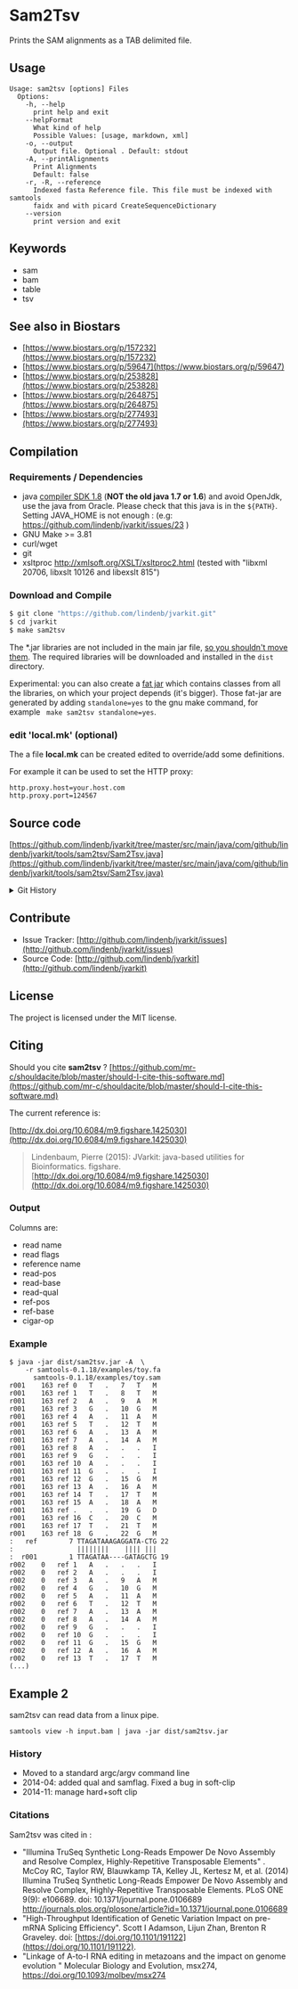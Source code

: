 # Sam2Tsv

Prints the SAM alignments as a TAB delimited file.


## Usage

```
Usage: sam2tsv [options] Files
  Options:
    -h, --help
      print help and exit
    --helpFormat
      What kind of help
      Possible Values: [usage, markdown, xml]
    -o, --output
      Output file. Optional . Default: stdout
    -A, --printAlignments
      Print Alignments
      Default: false
    -r, -R, --reference
      Indexed fasta Reference file. This file must be indexed with samtools 
      faidx and with picard CreateSequenceDictionary
    --version
      print version and exit

```


## Keywords

 * sam
 * bam
 * table
 * tsv



## See also in Biostars

 * [https://www.biostars.org/p/157232](https://www.biostars.org/p/157232)
 * [https://www.biostars.org/p/59647](https://www.biostars.org/p/59647)
 * [https://www.biostars.org/p/253828](https://www.biostars.org/p/253828)
 * [https://www.biostars.org/p/264875](https://www.biostars.org/p/264875)
 * [https://www.biostars.org/p/277493](https://www.biostars.org/p/277493)


## Compilation

### Requirements / Dependencies

* java [compiler SDK 1.8](http://www.oracle.com/technetwork/java/index.html) (**NOT the old java 1.7 or 1.6**) and avoid OpenJdk, use the java from Oracle. Please check that this java is in the `${PATH}`. Setting JAVA_HOME is not enough : (e.g: https://github.com/lindenb/jvarkit/issues/23 )
* GNU Make >= 3.81
* curl/wget
* git
* xsltproc http://xmlsoft.org/XSLT/xsltproc2.html (tested with "libxml 20706, libxslt 10126 and libexslt 815")


### Download and Compile

```bash
$ git clone "https://github.com/lindenb/jvarkit.git"
$ cd jvarkit
$ make sam2tsv
```

The *.jar libraries are not included in the main jar file, [so you shouldn't move them](https://github.com/lindenb/jvarkit/issues/15#issuecomment-140099011 ).
The required libraries will be downloaded and installed in the `dist` directory.

Experimental: you can also create a [fat jar](https://stackoverflow.com/questions/19150811/) which contains classes from all the libraries, on which your project depends (it's bigger). Those fat-jar are generated by adding `standalone=yes` to the gnu make command, for example ` make sam2tsv standalone=yes`.

### edit 'local.mk' (optional)

The a file **local.mk** can be created edited to override/add some definitions.

For example it can be used to set the HTTP proxy:

```
http.proxy.host=your.host.com
http.proxy.port=124567
```
## Source code 

[https://github.com/lindenb/jvarkit/tree/master/src/main/java/com/github/lindenb/jvarkit/tools/sam2tsv/Sam2Tsv.java](https://github.com/lindenb/jvarkit/tree/master/src/main/java/com/github/lindenb/jvarkit/tools/sam2tsv/Sam2Tsv.java)


<details>
<summary>Git History</summary>

```
Tue Oct 24 19:08:16 2017 +0200 ; citation added sam2tsv ; https://github.com/lindenb/jvarkit/commit/d1e800e89723142b46b13527e96a0d2a685d95f0
Wed Oct 11 22:38:59 2017 +0200 ; add biostars 277493 ; https://github.com/lindenb/jvarkit/commit/0649c3b450c251a774a6e6085cbfc826ea150485
Wed Oct 4 17:05:37 2017 +0200 ; reading google scholar, answers to reviewers ; https://github.com/lindenb/jvarkit/commit/871a481468fbd1877f02bc171cf080c5e1d3190f
Thu Jul 27 16:58:18 2017 +0200 ; cont ; https://github.com/lindenb/jvarkit/commit/a8aaf2d7df89f44442b36ee1120ee4dd5c1e36e6
Thu Jun 29 20:41:53 2017 +0200 ; start fix https://github.com/lindenb/jvarkit/issues/81 ; https://github.com/lindenb/jvarkit/commit/3758963956c9ceec249feeb4a076c98314756c14
Wed May 24 17:27:28 2017 +0200 ; lowres bam2raster & fix doc ; https://github.com/lindenb/jvarkit/commit/6edcfd661827927b541e7267195c762e916482a0
Sun May 21 17:11:09 2017 +0200 ; cont ; https://github.com/lindenb/jvarkit/commit/aa4f02194fe00a1a842949e448661e227f16fe9f
Wed May 17 14:09:36 2017 +0200 ; fix typo bioalcidae ; https://github.com/lindenb/jvarkit/commit/9db2344e7ce840df02c5a7b4e2a91d6f1a5f2e8d
Mon May 15 12:10:21 2017 +0200 ; cont ; https://github.com/lindenb/jvarkit/commit/b4895dd40d1c34f345cd2807f7a81395ba27e8ee
Thu May 11 16:20:27 2017 +0200 ; move to jcommander ; https://github.com/lindenb/jvarkit/commit/15b6fabdbdd7ce0d1e20ca51e1c1a9db8574a59e
Sun May 7 13:21:47 2017 +0200 ; rm xml ; https://github.com/lindenb/jvarkit/commit/f37088a9651fa301c024ff5566534162bed8753d
Thu Apr 20 17:17:22 2017 +0200 ; continue transition jcommander ; https://github.com/lindenb/jvarkit/commit/fcf5def101925bea9ddd001d8260cf65aa52d6a0
Wed Feb 24 11:59:51 2016 +0100 ; jsonx2json, elixir registry ; https://github.com/lindenb/jvarkit/commit/fb6af381b43b9112360587dde45d0918c2b40665
Mon Nov 30 16:53:51 2015 +0100 ; cont ; https://github.com/lindenb/jvarkit/commit/89f3cbe043ac8c52735feec5b45e43cf873b7179
Fri Jun 5 12:42:21 2015 +0200 ; cont ; https://github.com/lindenb/jvarkit/commit/cc909f9f4ceea181bb65e4203e3fdbde176c6f2f
Fri Nov 28 12:44:44 2014 +0100 ; find all coverages ; https://github.com/lindenb/jvarkit/commit/a8c96e489787bf94d752e6bbd7c091175617459b
Thu Nov 27 13:11:06 2014 +0100 ; bam compare coverage ; https://github.com/lindenb/jvarkit/commit/0be60cca2b40fa2bb2713e759271573936911aba
Wed Nov 19 15:13:16 2014 +0100 ; fix qual in sam2tsv ; https://github.com/lindenb/jvarkit/commit/4be7535a661f42f43b44d9bd513694116cce189c
Wed Nov 19 12:40:59 2014 +0100 ; cont ; https://github.com/lindenb/jvarkit/commit/5b49c9ecb5e06c8524830b79939ad0788558cf98
Wed Nov 19 11:48:09 2014 +0100 ; cont ; https://github.com/lindenb/jvarkit/commit/6171c728bfe1fd2e2aca921424cede79dcc40b6f
Tue Nov 18 17:06:48 2014 +0100 ; cont ; https://github.com/lindenb/jvarkit/commit/bf0bc5db943ad39514df4676074850e0cd9cc3ef
Fri May 23 15:32:54 2014 +0200 ; continue move to htsjdk ; https://github.com/lindenb/jvarkit/commit/b5a8a3bce5ecd952abffb7aae6223d1e03a9809e
Fri May 23 15:00:53 2014 +0200 ; cont moving to htsjdk ; https://github.com/lindenb/jvarkit/commit/81f98e337322928b07dfcb7a4045ba2464b7afa7
Mon May 12 14:06:30 2014 +0200 ; continue moving to htsjdk ; https://github.com/lindenb/jvarkit/commit/011f098b6402da9e204026ee33f3f89d5e0e0355
Mon May 12 10:28:28 2014 +0200 ; first sed on files ; https://github.com/lindenb/jvarkit/commit/79ae202e237f53b7edb94f4326fee79b2f71b8e8
Sat Apr 5 16:02:59 2014 +0200 ; sam2tsv with qual+flag ; https://github.com/lindenb/jvarkit/commit/df519652164b3a3a10b176de53d0f4186d689895
Wed Feb 12 18:02:27 2014 +0100 ; fastq grep added ; https://github.com/lindenb/jvarkit/commit/8d109ebd8d8fd928b58289f90a970d83e3ce474e
Sun Feb 2 18:55:03 2014 +0100 ; cont ; https://github.com/lindenb/jvarkit/commit/abd24b56ec986dada1e5162be5bbd0dac0c2d57c
Sat Dec 14 16:09:43 2013 +0100 ; updated sam2tsv ; https://github.com/lindenb/jvarkit/commit/c9e7c1d22439928326b381eabf087a8bd831ddc7
Fri Oct 25 17:42:45 2013 +0200 ; close Reference Fasta (picard.100) ; https://github.com/lindenb/jvarkit/commit/9c4a6831016175308ec9a80539e2093c32e78af9
Wed Jun 19 18:30:52 2013 +0200 ; cont ; https://github.com/lindenb/jvarkit/commit/032e974cd9a068db5c8aa74e2eba723033f073a8
Thu Jun 6 16:05:49 2013 +0200 ; compare 2 bams ; https://github.com/lindenb/jvarkit/commit/4fa8928e486e47e5f0c0bf94bf49859dabc2039c
Wed Jun 5 19:01:41 2013 +0200 ; aln format ; https://github.com/lindenb/jvarkit/commit/7c5a24f5ea82dbc9c66e8d538a00e008e5f6f97e
Tue Jun 4 15:20:17 2013 +0200 ; sam2tsv ; https://github.com/lindenb/jvarkit/commit/e81d4706dd51297677ddb64dcc69aaa681eab4af
```

</details>

## Contribute

- Issue Tracker: [http://github.com/lindenb/jvarkit/issues](http://github.com/lindenb/jvarkit/issues)
- Source Code: [http://github.com/lindenb/jvarkit](http://github.com/lindenb/jvarkit)

## License

The project is licensed under the MIT license.

## Citing

Should you cite **sam2tsv** ? [https://github.com/mr-c/shouldacite/blob/master/should-I-cite-this-software.md](https://github.com/mr-c/shouldacite/blob/master/should-I-cite-this-software.md)

The current reference is:

[http://dx.doi.org/10.6084/m9.figshare.1425030](http://dx.doi.org/10.6084/m9.figshare.1425030)

> Lindenbaum, Pierre (2015): JVarkit: java-based utilities for Bioinformatics. figshare.
> [http://dx.doi.org/10.6084/m9.figshare.1425030](http://dx.doi.org/10.6084/m9.figshare.1425030)


### Output

Columns are:

 *  read name
 *  read flags
 *  reference name
 *  read-pos
 *  read-base
 *  read-qual
 *  ref-pos
 *  ref-base
 *  cigar-op



### Example
 


```
$ java -jar dist/sam2tsv.jar -A  \
    -r samtools-0.1.18/examples/toy.fa 
      samtools-0.1.18/examples/toy.sam
r001	163	ref	0	T	.	7	T	M
r001	163	ref	1	T	.	8	T	M
r001	163	ref	2	A	.	9	A	M
r001	163	ref	3	G	.	10	G	M
r001	163	ref	4	A	.	11	A	M
r001	163	ref	5	T	.	12	T	M
r001	163	ref	6	A	.	13	A	M
r001	163	ref	7	A	.	14	A	M
r001	163	ref	8	A	.	.	.	I
r001	163	ref	9	G	.	.	.	I
r001	163	ref	10	A	.	.	.	I
r001	163	ref	11	G	.	.	.	I
r001	163	ref	12	G	.	15	G	M
r001	163	ref	13	A	.	16	A	M
r001	163	ref	14	T	.	17	T	M
r001	163	ref	15	A	.	18	A	M
r001	163	ref	.	.	.	19	G	D
r001	163	ref	16	C	.	20	C	M
r001	163	ref	17	T	.	21	T	M
r001	163	ref	18	G	.	22	G	M
:   ref        7 TTAGATAAAGAGGATA-CTG 22      
:                ||||||||    |||| |||
:  r001        1 TTAGATAA----GATAGCTG 19      
r002	0	ref	1	A	.	.	.	I
r002	0	ref	2	A	.	.	.	I
r002	0	ref	3	A	.	9	A	M
r002	0	ref	4	G	.	10	G	M
r002	0	ref	5	A	.	11	A	M
r002	0	ref	6	T	.	12	T	M
r002	0	ref	7	A	.	13	A	M
r002	0	ref	8	A	.	14	A	M
r002	0	ref	9	G	.	.	.	I
r002	0	ref	10	G	.	.	.	I
r002	0	ref	11	G	.	15	G	M
r002	0	ref	12	A	.	16	A	M
r002	0	ref	13	T	.	17	T	M  
(...)   

```


## Example 2

sam2tsv can read data from a linux pipe.

```
samtools view -h input.bam | java -jar dist/sam2tsv.jar
```




### History

 *  Moved to a standard argc/argv command line
 *  2014-04: added qual and samflag. Fixed a bug in soft-clip
 *  2014-11: manage hard+soft clip

### Citations


Sam2tsv was cited in : 

  * "Illumina TruSeq Synthetic Long-Reads Empower De Novo Assembly and Resolve Complex, Highly-Repetitive Transposable Elements" . McCoy RC, Taylor RW, Blauwkamp TA, Kelley JL, Kertesz M, et al. (2014) Illumina TruSeq Synthetic Long-Reads Empower De Novo Assembly and Resolve Complex, Highly-Repetitive Transposable Elements. PLoS ONE 9(9): e106689. doi: 10.1371/journal.pone.0106689  http://journals.plos.org/plosone/article?id=10.1371/journal.pone.0106689
  * "High-Throughput Identification of Genetic Variation Impact on pre-mRNA Splicing Efficiency". Scott I Adamson, Lijun Zhan, Brenton R Graveley. doi: [https://doi.org/10.1101/191122](https://doi.org/10.1101/191122).
  * "Linkage of A-to-I RNA editing in metazoans and the impact on genome evolution "  Molecular Biology and Evolution, msx274, https://doi.org/10.1093/molbev/msx274



